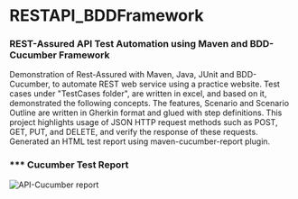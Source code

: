 # RESTAPI_BDDFramework

### REST-Assured API Test Automation using Maven and BDD-Cucumber Framework

Demonstration of Rest-Assured with Maven, Java, JUnit and BDD-Cucumber, to automate REST web service using a practice
website.  Test cases under "TestCases folder", are written in excel, and based on it, demonstrated the following concepts. The features, Scenario and Scenario Outline are written in Gherkin format and glued with step definitions.
This project highlights usage of JSON HTTP request methods such as POST, GET, PUT, and DELETE, and verify the
response of these requests. Generated an HTML test report using maven-cucumber-report plugin.

### *** Cucumber Test Report
![API-Cucumber report](https://user-images.githubusercontent.com/61662759/93028020-9f248a80-f5d6-11ea-88b0-3769ee2cec8a.PNG)


